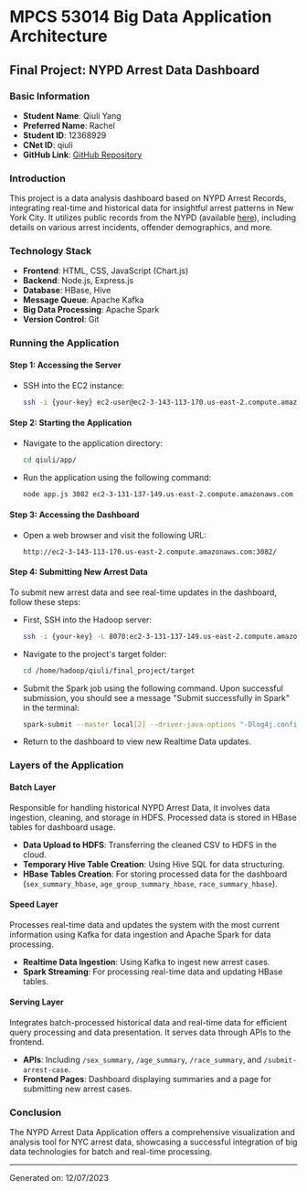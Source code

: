 # MPCS 53014 Big Data Application Architecture
## Final Project: NYPD Arrest Data Dashboard

### Basic Information
- **Student Name**: Qiuli Yang
- **Preferred Name**: Rachel
- **Student ID**: 12368929
- **CNet ID**: qiuli
- **GitHub Link**: [GitHub Repository](#)

### Introduction
This project is a data analysis dashboard based on NYPD Arrest Records, integrating real-time and historical data for insightful arrest patterns in New York City. It utilizes public records from the NYPD (available [here](https://catalog.data.gov/dataset/nypd-arrest-data-year-to-date)), including details on various arrest incidents, offender demographics, and more.

### Technology Stack
- **Frontend**: HTML, CSS, JavaScript (Chart.js)
- **Backend**: Node.js, Express.js
- **Database**: HBase, Hive
- **Message Queue**: Apache Kafka
- **Big Data Processing**: Apache Spark
- **Version Control**: Git


### Running the Application

#### Step 1: Accessing the Server
- SSH into the EC2 instance:
  ```bash
  ssh -i {your-key} ec2-user@ec2-3-143-113-170.us-east-2.compute.amazonaws.com
  ```

#### Step 2: Starting the Application
- Navigate to the application directory:
  ```bash
  cd qiuli/app/
  ```
- Run the application using the following command:
  ```bash
  node app.js 3082 ec2-3-131-137-149.us-east-2.compute.amazonaws.com 8070 b-2.mpcs53014kafka.o5ok5i.c4.kafka.us-east-2.amazonaws.com:9092,b-3.mpcs53014kafka.o5ok5i.c4.kafka.us-east-2.amazonaws.com:9092,b-1.mpcs53014kafka.o5ok5i.c4.kafka.us-east-2.amazonaws.com:9092
  ```

#### Step 3: Accessing the Dashboard
- Open a web browser and visit the following URL:
  ```
  http://ec2-3-143-113-170.us-east-2.compute.amazonaws.com:3082/
  ```

#### Step 4: Submitting New Arrest Data
To submit new arrest data and see real-time updates in the dashboard, follow these steps:
- First, SSH into the Hadoop server:
  ```bash
  ssh -i {your-key} -L 8070:ec2-3-131-137-149.us-east-2.compute.amazonaws.com:8070 hadoop@ec2-3-131-137-149.us-east-2.compute.amazonaws.com
  ```
- Navigate to the project's target folder:
  ```bash
  cd /home/hadoop/qiuli/final_project/target
  ```
- Submit the Spark job using the following command. Upon successful submission, you should see a message "Submit successfully in Spark" in the terminal:
  ```bash
  spark-submit --master local[2] --driver-java-options "-Dlog4j.configuration=file:///home/hadoop/ss.log4j.properties" --class StreamArrestCase uber-spark_final_project-1.0-SNAPSHOT.jar b-2.mpcs53014kafka.o5ok5i.c4.kafka.us-east-2.amazonaws.com:9092,b-1.mpcs53014kafka.o5ok5i.c4.kafka.us-east-2.amazonaws.com:9092,b-3.mpcs53014kafka.o5ok5i.c4.kafka.us-east-2.amazonaws.com:9092
  ```

- Return to the dashboard to view new Realtime Data updates.

### Layers of the Application
#### Batch Layer
Responsible for handling historical NYPD Arrest Data, it involves data ingestion, cleaning, and storage in HDFS. Processed data is stored in HBase tables for dashboard usage.

- **Data Upload to HDFS**: Transferring the cleaned CSV to HDFS in the cloud.
- **Temporary Hive Table Creation**: Using Hive SQL for data structuring.
- **HBase Tables Creation**: For storing processed data for the dashboard (`sex_summary_hbase`, `age_group_summary_hbase`, `race_summary_hbase`).

#### Speed Layer
Processes real-time data and updates the system with the most current information using Kafka for data ingestion and Apache Spark for data processing.

- **Realtime Data Ingestion**: Using Kafka to ingest new arrest cases.
- **Spark Streaming**: For processing real-time data and updating HBase tables.

#### Serving Layer
Integrates batch-processed historical data and real-time data for efficient query processing and data presentation. It serves data through APIs to the frontend.

- **APIs**: Including `/sex_summary`, `/age_summary`, `/race_summary`, and `/submit-arrest-case`.
- **Frontend Pages**: Dashboard displaying summaries and a page for submitting new arrest cases.

### Conclusion
The NYPD Arrest Data Application offers a comprehensive visualization and analysis tool for NYC arrest data, showcasing a successful integration of big data technologies for batch and real-time processing.

---
Generated on: 12/07/2023
